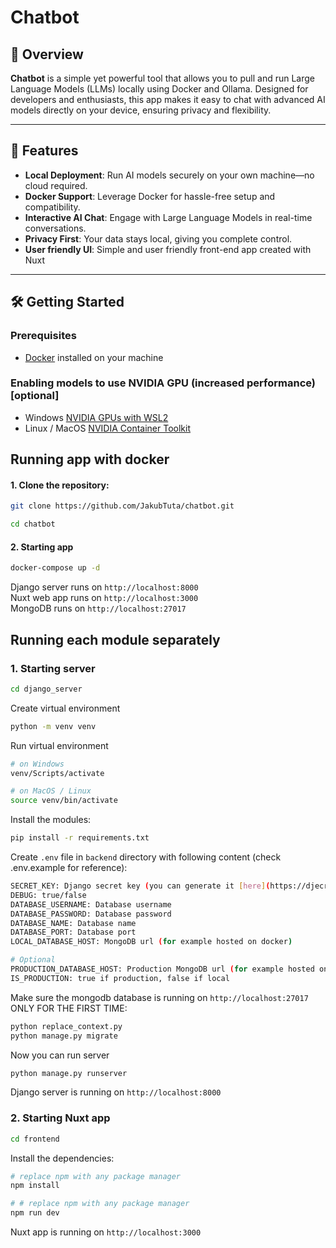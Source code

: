 # Chatbot

## 🚀 Overview

**Chatbot** is a simple yet powerful tool that allows you to pull and run Large Language Models (LLMs) locally using Docker and Ollama. Designed for developers and enthusiasts, this app makes it easy to chat with advanced AI models directly on your device, ensuring privacy and flexibility.

---

## 🌟 Features

- **Local Deployment**: Run AI models securely on your own machine—no cloud required.
- **Docker Support**: Leverage Docker for hassle-free setup and compatibility.
- **Interactive AI Chat**: Engage with Large Language Models in real-time conversations.
- **Privacy First**: Your data stays local, giving you complete control.
- **User friendly UI**: Simple and user friendly front-end app created with Nuxt

---

## 🛠️ Getting Started

### Prerequisites

- [Docker](https://www.docker.com/) installed on your machine

### Enabling models to use NVIDIA GPU (increased performance) [optional]

- Windows [NVIDIA GPUs with WSL2](https://docs.docker.com/desktop/features/gpu/)
- Linux / MacOS [NVIDIA Container Toolkit](https://docs.nvidia.com/datacenter/cloud-native/container-toolkit/latest/install-guide.html#installation)

## Running app with docker

#### 1. Clone the repository:

```bash
git clone https://github.com/JakubTuta/chatbot.git

cd chatbot
```

#### 2. Starting app

```bash
docker-compose up -d
```

Django server runs on `http://localhost:8000` \
Nuxt web app runs on `http://localhost:3000` \
MongoDB runs on `http://localhost:27017`

## Running each module separately

### 1. Starting server

```bash
cd django_server
```

Create virtual environment

```bash
python -m venv venv
```

Run virtual environment

```bash
# on Windows
venv/Scripts/activate

# on MacOS / Linux
source venv/bin/activate
```

Install the modules:

```bash
pip install -r requirements.txt
```

Create `.env` file in `backend` directory with following content (check .env.example for reference):

```bash
SECRET_KEY: Django secret key (you can generate it [here](https://djecrety.ir/))
DEBUG: true/false
DATABASE_USERNAME: Database username
DATABASE_PASSWORD: Database password
DATABASE_NAME: Database name
DATABASE_PORT: Database port
LOCAL_DATABASE_HOST: MongoDB url (for example hosted on docker)

# Optional
PRODUCTION_DATABASE_HOST: Production MongoDB url (for example hosted on mongodb atlas)
IS_PRODUCTION: true if production, false if local
```

Make sure the mongodb database is running on `http://localhost:27017` \
ONLY FOR THE FIRST TIME:

```bash
python replace_context.py
python manage.py migrate
```

Now you can run server

```bash
python manage.py runserver
```

Django server is running on `http://localhost:8000`

### 2. Starting Nuxt app

```bash
cd frontend
```

Install the dependencies:

```bash
# replace npm with any package manager
npm install
```

```bash
# # replace npm with any package manager
npm run dev
```

Nuxt app is running on `http://localhost:3000`
